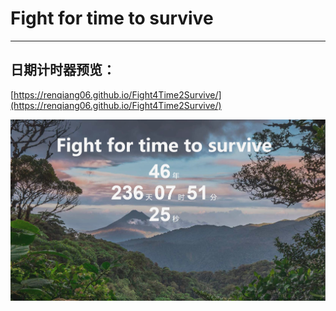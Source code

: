# Fight for time to survive

---

## 日期计时器预览：

[https://renqiang06.github.io/Fight4Time2Survive/](https://renqiang06.github.io/Fight4Time2Survive/)

<p align="center">
    <a href="https://renqiang06.github.io/Fight4Time2Survive/"><img src=img/aa.jpg></a>

</p>
